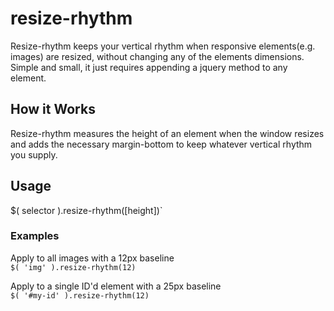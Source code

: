 # resize-rhythm
Resize-rhythm keeps your vertical rhythm when responsive elements(e.g. images) are resized, without changing any of the elements dimensions. Simple and small, it just requires appending a jquery method to any element.

## How it Works
Resize-rhythm measures the height of an element when the window resizes and adds the necessary margin-bottom to keep whatever vertical rhythm you supply.

## Usage  

$( selector ).resize-rhythm([height])`

### Examples
Apply to all images with a 12px baseline  
`$( 'img' ).resize-rhythm(12)`

Apply to a single ID'd element with a 25px baseline  
`$( '#my-id' ).resize-rhythm(12)`
